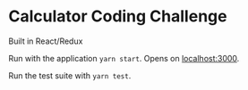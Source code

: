 # Calculator Coding Challenge

Built in React/Redux

Run with the application `yarn start`. Opens on [localhost:3000](http://localhost:3000/).

Run the test suite with `yarn test`.
